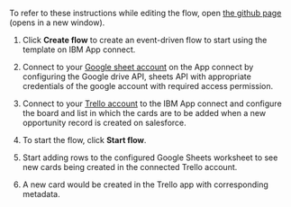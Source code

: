 To refer to these instructions while editing the flow, open [the github page](https://github.com/ot4i/app-connect-templates/blob/master/resources/markdown/Create%20a%20new%20Trello%20card%20for%20a%20new%20Salesforce%20campaign_instructions.md) (opens in a new window).

1. Click **Create flow** to create an event-driven flow to start using the template on IBM App connect.

2. Connect to your [Google sheet account](http://ibm.biz/acgsheets) on the App connect by configuring the Google drive API, sheets API with appropriate credentials of the google account with required access permission.

3. Connect to your [Trello account](https://ibm.biz/actrello) to the IBM App connect and configure the board and list in which the cards are to be added when a new opportunity record is created on salesforce.

4. To start the flow, click **Start flow**.

5. Start adding rows to the configured Google Sheets worksheet to see new cards being created in the connected Trello account.

6. A new card would be created in the Trello app with corresponding metadata.